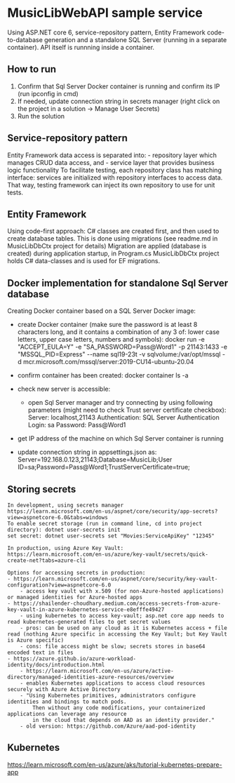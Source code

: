 # MusicLibWebAPI sample service

Using ASP.NET core 6, service-repository pattern, Entity Framework code-to-database generation and a standalone SQL Server (running in a separate container). 
API itself is runnning inside a container. 


## How to run

1. Confirm that Sql Server Docker container is running and confirm its IP (run ipconfig in cmd)
2. If needed, update connection string in secrets manager (right click on the project in a solution -> Manage User Secrets)
3. Run the solution


## Service-repository pattern

Entity Framework data access is separated into:
    - repository layer which manages CRUD data access, and
    - service layer that provides business logic functionality
To facilitate testing, each repository class has matching interface: services are initialized with repository interfaces to access data.
That way, testing framework can inject its own repository to use for unit tests.


## Entity Framework 

Using code-first approach: C# classes are created first, and then used to create database tables.
This is done using migrations (see readme.md in MusicLibDbCtx project for details)
Migration are applied (database is created) during application startup, in Program.cs 
MusicLibDbCtx project holds C# data-classes and is used for EF migrations.


## Docker implementation for standalone Sql Server database 

Creating Docker container based on a SQL Server Docker image:
- create Docker container (make sure the password is at least 8 characters long, and it contains a combination of any 3 of: lower case letters, upper case letters, numbers and symbols):
docker run -e "ACCEPT_EULA=Y" -e "SA_PASSWORD=Pass@Word1" -p 21143:1433 -e "MSSQL_PID=Express" --name sql19-23t -v sqlvolume:/var/opt/mssql -d mcr.microsoft.com/mssql/server:2019-CU14-ubuntu-20.04
- confirm container has been created: 
docker container ls -a
- check new server is accessible:
	- open Sql Server manager and try connecting by using following parameters (might need to check Trust server certificate checkbox):
		Server: localhost,21143
		Authentication: SQL Server Authentication
		Login: sa
		Password: Pass@Word1

- get IP address of the machine on which Sql Server container is running
- update connection string in appsettings.json as:
Server=192.168.0.123,21143;Database=MusicLib;User ID=sa;Password=Pass@Word1;TrustServerCertificate=true;


## Storing secrets 

    In development, using secrets manager
    https://learn.microsoft.com/en-us/aspnet/core/security/app-secrets?view=aspnetcore-6.0&tabs=windows
    To enable secret storage (run in command line, cd into project directory): dotnet user-secrets init
    set secret: dotnet user-secrets set "Movies:ServiceApiKey" "12345"

    In production, using Azure Key Vault: 
    https://learn.microsoft.com/en-us/azure/key-vault/secrets/quick-create-net?tabs=azure-cli
    
    Options for accessing secrets in production:
    - https://learn.microsoft.com/en-us/aspnet/core/security/key-vault-configuration?view=aspnetcore-6.0
        - access key vault with x.509 (for non-Azure-hosted applications) or managed identities for Azure-hosted apps
    - https://shailender-choudhary.medium.com/access-secrets-from-azure-key-vault-in-azure-kubernetes-service-e8efffe49427
        - using kubernetes to access key-vault; asp.net core app needs to read kubernetes-generated files to get secret values
        - pros: can be used on any cloud as it is Kubernetes access + file read (nothing Azure specific in accessing the Key Vault; but Key Vault is Azure specific)
        - cons: file access might be slow; secrets stores in base64 encoded text in files
    - https://azure.github.io/azure-workload-identity/docs/introduction.html
        - https://learn.microsoft.com/en-us/azure/active-directory/managed-identities-azure-resources/overview
        - enables Kubernetes applications to access cloud resources securely with Azure Active Directory
        - "Using Kubernetes primitives, administrators configure identities and bindings to match pods. 
            Then without any code modifications, your containerized applications can leverage any resource 
            in the cloud that depends on AAD as an identity provider."
        - old version: https://github.com/Azure/aad-pod-identity


## Kubernetes

https://learn.microsoft.com/en-us/azure/aks/tutorial-kubernetes-prepare-app
